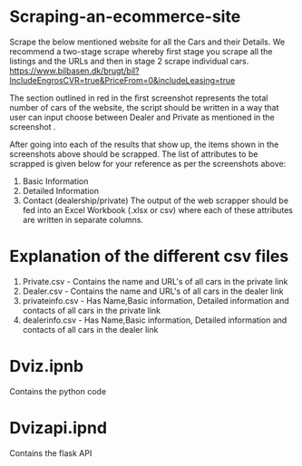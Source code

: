 # Scraping-an-ecommerce-site

Scrape the below mentioned website for all the Cars and their Details.
We recommend a two-stage scrape whereby first stage you scrape all the listings and the URLs and then in stage 2 scrape individual cars. https://www.bilbasen.dk/brugt/bil?IncludeEngrosCVR=true&PriceFrom=0&includeLeasing=true

The section outlined in red in the first screenshot represents the total number of cars of the website, the script should be written in a way that user can input choose between Dealer and Private as mentioned in the screenshot .

After going into each of the results that show up, the items shown in the screenshots above should be scrapped. The list of attributes to be scrapped is given below for your reference as per the screenshots above:

1. Basic Information
2. Detailed Information
3. Contact (dealership/private)
The output of the web scrapper should be fed into an Excel Workbook (.xlsx or csv) where each of these attributes are written in separate columns.


# Explanation of the different csv files

1. Private.csv - Contains the name and URL's of all cars in the private link
2. Dealer.csv - Contains the name and URL's of all cars in the dealer link
3. privateinfo.csv - Has Name,Basic information, Detailed information and contacts of all cars in the private link
4. dealerinfo.csv - Has Name,Basic information, Detailed information and contacts of all cars in the dealer link

# Dviz.ipnb
Contains the python code

# Dvizapi.ipnd
Contains the flask API
